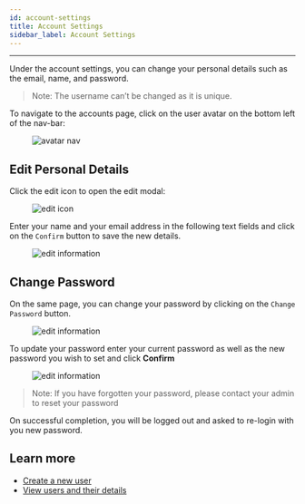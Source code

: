 ```yaml
---
id: account-settings
title: Account Settings
sidebar_label: Account Settings
---
```


---

Under the account settings, you can change your personal details such as the email, name, and password.

> Note: The username can’t be changed as it is unique.

To navigate to the accounts page, click on the user avatar on the bottom left of the nav-bar:

<figure>
<img src={require('../assets/user-guides/my-account/step-1.png').default} alt="avatar nav" />
</figure>

## Edit Personal Details

Click the edit icon to open the edit modal:

<figure>
<img src={require('../assets/user-guides/my-account/step-2.png').default} alt="edit icon" />
</figure>

Enter your name and your email address in the following text fields and click on the `Confirm` button to save the new details.

<figure>
<img src={require('../assets/user-guides/my-account/step-3.png').default} alt="edit information" />
</figure>

## Change Password

On the same page, you can change your password by clicking on the `Change Password` button.

<figure>
<img src={require('../assets/user-guides/my-account/step-4.png').default} alt="edit information" />
</figure>

To update your password enter your current password as well as the new password you wish to set and click **Confirm**

<figure>
<img src={require('../assets/user-guides/my-account/step-5.png').default} alt="edit information" />
</figure>

> Note: If you have forgotten your password, please contact your admin to reset your password

On successful completion, you will be logged out and asked to re-login with you new password.

## Learn more

- [Create a new user](create-user.md)
- [View users and their details](view-user.md)

